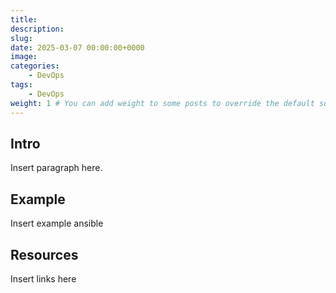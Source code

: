 ```yaml
---
title: 
description: 
slug: 
date: 2025-03-07 00:00:00+0000
image: 
categories:
    - DevOps
tags:
    - DevOps
weight: 1 # You can add weight to some posts to override the default sorting (date descending)
---
```


## Intro

Insert paragraph here.

## Example

Insert example ansible

## Resources

Insert links here

